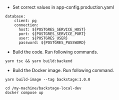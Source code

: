 - Set correct values in app-config.production.yaml 

```shell
database:
    client: pg
    connection:
      host: ${POSTGRES_SERVICE_HOST}
      port: ${POSTGRES_SERVICE_PORT}
      user: ${POSTGRES_USER}
      password: ${POSTGRES_PASSWORD}
```


- Build the code. Run following commands. 
```
yarn tsc && yarn build:backend
```


- Build the Docker image. Run following command.
```shell
yarn build-image --tag backstage:1.0.0
```

```shell
cd /my-machine/backstage-local-dev
docker compose up
```


